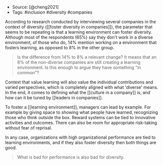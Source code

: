 - Source: [@cheng2021]
- Tags: #inclusion #diversity #companies

According to research conducted by interviewing several companies in the context of diversity ([[foster diversity in companies]]), the parameter that seems to be repeating is that a learning environment can foster diversity. Although most of the respondents (65%) say they don't work in a diverse environment, of those who do, 14% mention working on a environment that fosters learning, as opposed to 8% in the other group. 

> Is the difference from 14% to 8% a relevant change? It means that an 8% of the non-diverse companies are still creating a learning environment. Is this enough to argue they have something "in common"?

Context that value learning will also value the individual contributions and varied perspectives, which is completely aligned with what 'diverse' means. In the end, it comes to defining what the [[culture in a company]] is, and how can it be tuned by [[leaders in companies]].

To foster a [[learning environment]], managers can lead by example. For example by giving space to showing what people have learned, recognizing those who think outside the box. Reward systems can be tied to innovative activities and outcomes. There can also be room for appropriate risk-taking without fear of reprisal. 

In any case, organizations with high organizational performance are tied to learning environments, and if they also foster diversity then both things are good. 

>What is bad for performance is also bad for diversity. 